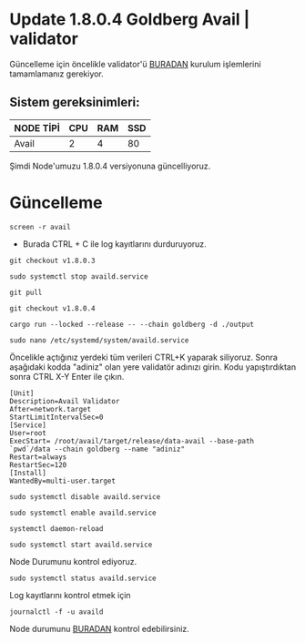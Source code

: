 # Update 1.8.0.4 Goldberg Avail | validator

Güncelleme için öncelikle validator'ü [BURADAN](https://github.com/CoinHuntersTR/Avail-Full-Node/blob/main/README.md) kurulum işlemlerini tamamlamanız gerekiyor.

## Sistem gereksinimleri:
NODE TİPİ | CPU     | RAM      | SSD     |
| ------------- | ------------- | ------------- | -------- |
| Avail  | 2          | 4         | 80  |
  
Şimdi Node'umuzu 1.8.0.4 versiyonuna güncelliyoruz.
# Güncelleme
```
screen -r avail
```
* Burada CTRL + C ile log kayıtlarını durduruyoruz.
```
git checkout v1.8.0.3
```
```
sudo systemctl stop availd.service
```
```
git pull
```
```
git checkout v1.8.0.4
```
```
cargo run --locked --release -- --chain goldberg -d ./output
```
```
sudo nano /etc/systemd/system/availd.service
```
Öncelikle açtığınız yerdeki tüm verileri CTRL+K yaparak siliyoruz. Sonra aşağıdaki kodda "adiniz" olan yere validatör adınızı girin. Kodu yapıştırdıktan sonra CTRL X-Y Enter ile çıkın.

```
[Unit]
Description=Avail Validator
After=network.target
StartLimitIntervalSec=0
[Service]
User=root
ExecStart= /root/avail/target/release/data-avail --base-path `pwd`/data --chain goldberg --name "adiniz"
Restart=always
RestartSec=120
[Install]
WantedBy=multi-user.target
```
```
sudo systemctl disable availd.service
```
```
sudo systemctl enable availd.service
```

```
systemctl daemon-reload
```
```
sudo systemctl start availd.service
```
Node Durumunu kontrol ediyoruz.

```
sudo systemctl status availd.service
```

Log kayıtlarını kontrol etmek için
```
journalctl -f -u availd
```
Node durumunu [BURADAN](https://telemetry.avail.tools/#list/0x6f09966420b2608d1947ccfb0f2a362450d1fc7fd902c29b67c906eaa965a7ae) kontrol edebilirsiniz.

